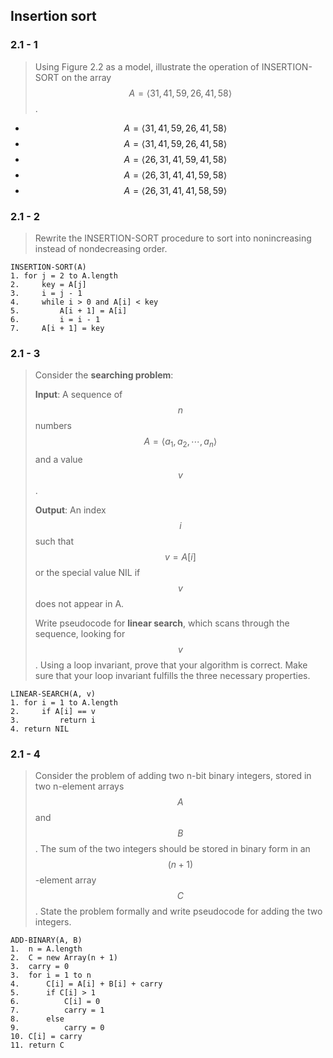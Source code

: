 ## Insertion sort

### 2.1 - 1

> Using Figure 2.2 as a model, illustrate the operation of INSERTION-SORT on the array $$A = \left \langle 31, 41, 59, 26, 41, 58 \right \rangle$$.

* $$A = \left \langle 31, 41, 59, 26, 41, 58 \right \rangle$$
* $$A = \left \langle 31, 41, 59, 26, 41, 58 \right \rangle$$
* $$A = \left \langle 26, 31, 41, 59, 41, 58 \right \rangle$$
* $$A = \left \langle 26, 31, 41, 41, 59, 58 \right \rangle$$
* $$A = \left \langle 26, 31, 41, 41, 58, 59 \right \rangle$$

### 2.1 - 2

> Rewrite the INSERTION-SORT procedure to sort into nonincreasing instead of nondecreasing order.

```
INSERTION-SORT(A)
1. for j = 2 to A.length
2.     key = A[j]
3.     i = j - 1
4.     while i > 0 and A[i] < key
5.         A[i + 1] = A[i]
6.         i = i - 1
7.     A[i + 1] = key
```

### 2.1 - 3

> Consider the __searching problem__:
>
> __Input__: A sequence of $$n$$ numbers $$A = \left \langle a_1, a_2, \cdots, a_n\right \rangle$$ and a value $$v$$.
>
> __Output__: An index $$i$$ such that $$v=A[i]$$ or the special value NIL if $$v$$ does not appear in A.
>
> Write pseudocode for __linear search__, which scans through the sequence, looking for $$v$$. Using a loop invariant, prove that your algorithm is correct. Make sure that your loop invariant fulfills the three necessary properties.

```
LINEAR-SEARCH(A, v)
1. for i = 1 to A.length
2.     if A[i] == v
3.         return i
4. return NIL
```

### 2.1 - 4

> Consider the problem of adding two n-bit binary integers, stored in two n-element arrays $$A$$ and $$B$$. The sum of the two integers should be stored in binary form in an $$(n+1)$$-element array $$C$$. State the problem formally and write pseudocode for adding the two integers.

```
ADD-BINARY(A, B)
1.  n = A.length
2.  C = new Array(n + 1)
3.  carry = 0
3.  for i = 1 to n
4.      C[i] = A[i] + B[i] + carry
5.      if C[i] > 1
6.          C[i] = 0
7.          carry = 1
8.      else
9.          carry = 0
10. C[i] = carry
11. return C
```

